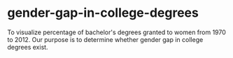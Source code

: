 # gender-gap-in-college-degrees
To visualize percentage of bachelor's degrees granted to women from 1970 to 2012. Our purpose is to determine whether gender gap in college degrees exist.
